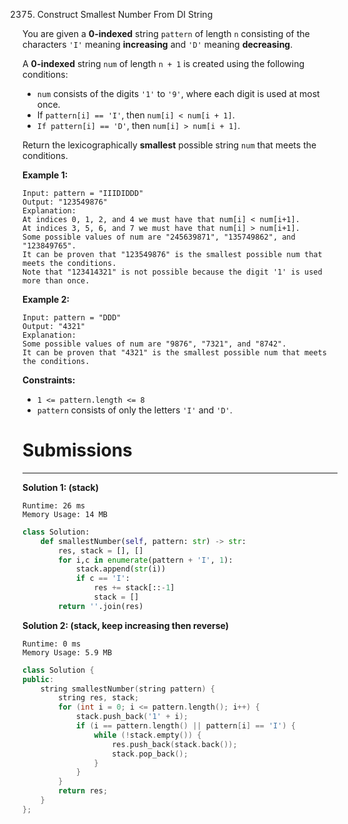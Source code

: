 2375. Construct Smallest Number From DI String

You are given a **0-indexed** string `pattern` of length `n` consisting of the characters `'I'` meaning **increasing** and `'D'` meaning **decreasing**.

A **0-indexed** string `num` of length `n + 1` is created using the following conditions:

* `num` consists of the digits `'1'` to `'9'`, where each digit is used at most once.
* If `pattern[i] == 'I'`, then `num[i] < num[i + 1]`.
* `If pattern[i] == 'D'`, then `num[i] > num[i + 1]`.

Return the lexicographically **smallest** possible string `num` that meets the conditions.

 

**Example 1:**
```
Input: pattern = "IIIDIDDD"
Output: "123549876"
Explanation:
At indices 0, 1, 2, and 4 we must have that num[i] < num[i+1].
At indices 3, 5, 6, and 7 we must have that num[i] > num[i+1].
Some possible values of num are "245639871", "135749862", and "123849765".
It can be proven that "123549876" is the smallest possible num that meets the conditions.
Note that "123414321" is not possible because the digit '1' is used more than once.
```

**Example 2:**
```
Input: pattern = "DDD"
Output: "4321"
Explanation:
Some possible values of num are "9876", "7321", and "8742".
It can be proven that "4321" is the smallest possible num that meets the conditions.
```

**Constraints:**

* `1 <= pattern.length <= 8`
* `pattern` consists of only the letters `'I'` and `'D'`.

# Submissions
---
**Solution 1: (stack)**
```
Runtime: 26 ms
Memory Usage: 14 MB
```
```python
class Solution:
    def smallestNumber(self, pattern: str) -> str:
        res, stack = [], []
        for i,c in enumerate(pattern + 'I', 1):
            stack.append(str(i))
            if c == 'I':
                res += stack[::-1]
                stack = []
        return ''.join(res)
```

**Solution 2: (stack, keep increasing then reverse)**
```
Runtime: 0 ms
Memory Usage: 5.9 MB
```
```c++
class Solution {
public:
    string smallestNumber(string pattern) {
        string res, stack;
        for (int i = 0; i <= pattern.length(); i++) {
            stack.push_back('1' + i);
            if (i == pattern.length() || pattern[i] == 'I') {
                while (!stack.empty()) {
                    res.push_back(stack.back());
                    stack.pop_back();
                }
            }
        }
        return res;
    }
};
```
